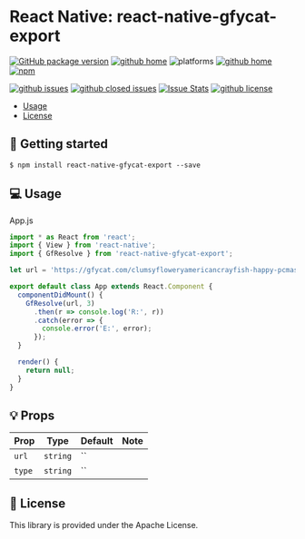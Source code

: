 # React Native: react-native-gfycat-export

[![GitHub package version](https://img.shields.io/github/package-json/v/gaetanozappi/react-native-gfycat-export.svg?style=flat&colorB=2b7cff)](https://github.com/gaetanozappi/react-native-gfycat-export)
[![github home](http://img.shields.io/npm/v/react-native-gfycat-export.svg?style=flat)](https://www.npmjs.com/package/react-native-gfycat-export)
![platforms](https://img.shields.io/badge/platforms-Android%20%7C%20iOS-brightgreen.svg?style=flat&colorB=191A17)
[![github home](https://img.shields.io/badge/gaetanozappi-react--native--gfycat--export-blue.svg?style=flat)](https://github.com/gaetanozappi/react-native-gfycat-export)
[![npm](https://img.shields.io/npm/dm/react-native-gfycat-export.svg?style=flat&colorB=007ec6)](https://www.npmjs.com/package/react-native-gfycat-export)

[![github issues](https://img.shields.io/github/issues/gaetanozappi/react-native-gfycat-export.svg?style=flat)](https://github.com/gaetanozappi/react-native-gfycat-export/issues)
[![github closed issues](https://img.shields.io/github/issues-closed/gaetanozappi/react-native-gfycat-export.svg?style=flat&colorB=44cc11)](https://github.com/gaetanozappi/react-native-gfycat-export/issues?q=is%3Aissue+is%3Aclosed)
[![Issue Stats](https://img.shields.io/issuestats/i/github/gaetanozappi/react-native-gfycat-export.svg?style=flat&colorB=44cc11)](http://github.com/gaetanozappi/react-native-gfycat-export/issues)
[![github license](https://img.shields.io/github/license/gaetanozappi/react-native-gfycat-export.svg)]()

-   [Usage](#-usage)
-   [License](#-license)

## 📖 Getting started

`$ npm install react-native-gfycat-export --save`

## 💻 Usage

App.js

```javascript
import * as React from 'react';
import { View } from 'react-native';
import { GfResolve } from 'react-native-gfycat-export';

let url = 'https://gfycat.com/clumsyfloweryamericancrayfish-happy-pcmasterrace-smile-joy';

export default class App extends React.Component {
  componentDidMount() {
    GfResolve(url, 3)
      .then(r => console.log('R:', r))
      .catch(error => {
        console.error('E:', error);
      });
  }

  render() {
    return null;
  }
}
```

## 💡 Props

| Prop              | Type       | Default | Note                                                                                                       |
| ----------------- | ---------- | ------- | ---------------------------------------------------------------------------------------------------------- |
| `url`       | `string`   |  ``  |
| `type`      | `string`   | `` |

## 📜 License
This library is provided under the Apache License.
